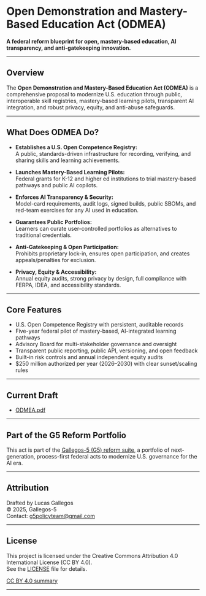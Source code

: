 # Open Demonstration and Mastery-Based Education Act (ODMEA)

**A federal reform blueprint for open, mastery-based education, AI transparency, and anti-gatekeeping innovation.**

---

## Overview

The **Open Demonstration and Mastery-Based Education Act (ODMEA)** is a comprehensive proposal to modernize U.S. education through public, interoperable skill registries, mastery-based learning pilots, transparent AI integration, and robust privacy, equity, and anti-abuse safeguards.

---

## What Does ODMEA Do?

- **Establishes a U.S. Open Competence Registry:**  
  A public, standards-driven infrastructure for recording, verifying, and sharing skills and learning achievements.

- **Launches Mastery-Based Learning Pilots:**  
  Federal grants for K-12 and higher ed institutions to trial mastery-based pathways and public AI copilots.

- **Enforces AI Transparency & Security:**  
  Model-card requirements, audit logs, signed builds, public SBOMs, and red-team exercises for any AI used in education.

- **Guarantees Public Portfolios:**  
  Learners can curate user-controlled portfolios as alternatives to traditional credentials.

- **Anti-Gatekeeping & Open Participation:**  
  Prohibits proprietary lock-in, ensures open participation, and creates appeals/penalties for exclusion.

- **Privacy, Equity & Accessibility:**  
  Annual equity audits, strong privacy by design, full compliance with FERPA, IDEA, and accessibility standards.

---

## Core Features

- U.S. Open Competence Registry with persistent, auditable records
- Five-year federal pilot of mastery-based, AI-integrated learning pathways
- Advisory Board for multi-stakeholder governance and oversight
- Transparent public reporting, public API, versioning, and open feedback
- Built-in risk controls and annual independent equity audits
- $250 million authorized per year (2026–2030) with clear sunset/scaling rules

---

## Current Draft

- [ODMEA.pdf](./ODMEA.pdf)

---

## Part of the G5 Reform Portfolio

This act is part of the [Gallegos-5 (G5) reform suite](https://github.com/Gallegos-5), a portfolio of next-generation, process-first federal acts to modernize U.S. governance for the AI era.

---

## Attribution

Drafted by Lucas Gallegos  
© 2025, Gallegos-5  
Contact: g5policyteam@gmail.com

---

## License

This project is licensed under the Creative Commons Attribution 4.0 International License (CC BY 4.0).  
See the [LICENSE](./LICENSE) file for details.

[CC BY 4.0 summary](https://creativecommons.org/licenses/by/4.0/)

---
